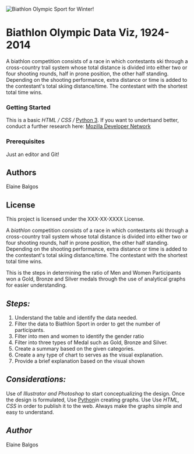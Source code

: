 ![Biathlon Olympic Sport for Winter!](biathlon.jpeg "Biathlon Category")

# Biathlon Olympic Data Viz, 1924-2014

A biathlon competition consists of a race in which contestants ski through a cross-country trail system whose total distance is divided into either two or four shooting rounds, half in prone position, the other half standing. Depending on the shooting performance, extra distance or time is added to the contestant's total skiing distance/time. The contestant with the shortest total time wins.


### Getting Started
This is a basic _HTML / CSS /_ [Python 3](https://www.python.org/). If you want to undertsand better, conduct a further research here: [Mozilla Developer Network](https://developer.mozilla.org/en-US/docs/Learn)


### Prerequisites
Just an editor and Git!


## Authors
Elaine Balgos


## License
This project is licensed under the XXX-XX-XXXX License.





A _biathlon_ competition consists of a race in which contestants ski through a cross-country trail system whose total distance is divided into either two or four shooting rounds, half in prone position, the other half standing. Depending on the shooting performance, extra distance or time is added to the contestant's total skiing distance/time. The contestant with the shortest total time wins.

This is the steps in determining the ratio of Men and Women Participants won a Gold, Bronze and Silver medals through the use of analytical graphs for easier understanding.

## *_Steps:_*
1. Understand the table and identify the data needed.
2. Filter the data to Biathlon Sport  in order to get the number of participants. 
3. Filter into men and women to identify the gender ratio
4. Filter into three types of Medal such as Gold, Bronze and Silver.
5. Create a summary based on the given categories.
6. Create a any type of chart to serves as the visual explanation.
7. Provide a brief explanation based on the visual shown

## *_Considerations:_*
Use of _Illustrator and Photoshop_ to start conceptualizing the design.
Once the design is formulated, Use [Python](https://www.python.org/)in creating graphs.
Use Use _HTML, CSS_ in order to publish it to the web.
Always make the graphs simple and easy to understand.

## *_Author_*
Elaine Balgos
